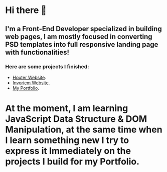 # Hi there 👋


## I'm a Front-End Developer specialized in building web pages, I am mostly focused in converting PSD templates into full responsive landing page with functionalities!

### Here are some projects I finished:
- [Houter Website](https://github.com/ermalwebdev/houter).
- [Invoriem Website](https://github.com/ermalwebdev/invoriem).
- [My Portfolio](https://github.com/ermalwebdev/ermalshala).

# At the moment, I am learning JavaScript Data Structure & DOM Manipulation, at the same time when I learn something new I try to express it Immediately on the projects I build for my Portfolio.

